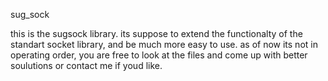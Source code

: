 sug_sock

this is the sugsock library.
its suppose to extend the functionalty of the standart socket library, and be much more easy to use.
as of now its not in operating order, you are free to look at the files and come up with better soulutions or contact me if youd like.
